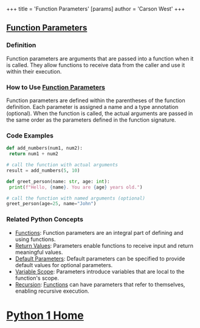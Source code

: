 +++
 title = 'Function Parameters'
[params]
	author = 'Carson West'
+++
## [Function Parameters](./../function-parameters/)

### Definition
Function parameters are arguments that are passed into a function when it is called. They allow functions to receive data from the caller and use it within their execution.

### How to Use [Function Parameters](./../function-parameters/)
Function parameters are defined within the parentheses of the function definition. Each parameter is assigned a name and a type annotation (optional). When the function is called, the actual arguments are passed in the same order as the parameters defined in the function signature.

### Code Examples
```python
def add_numbers(num1, num2):
 return num1 + num2

# call the function with actual arguments
result = add_numbers(5, 10)
```

```python
def greet_person(name: str, age: int):
 print(f"Hello, {name}. You are {age} years old.")

# call the function with named arguments (optional)
greet_person(age=25, name="John")
```

### Related Python Concepts

- [Functions](./../functions/): Function parameters are an integral part of defining and using functions.
- [Return Values](./../return-values/): Parameters enable functions to receive input and return meaningful values.
- [Default Parameters](./../default-parameters/): Default parameters can be specified to provide default values for optional parameters.
- [Variable Scope](./../variable-scope/): Parameters introduce variables that are local to the function's scope.
- [Recursion](./../recursion/): [Functions](./../functions/) can have parameters that refer to themselves, enabling recursive execution.
# [Python 1 Home](./../python-1-home/)